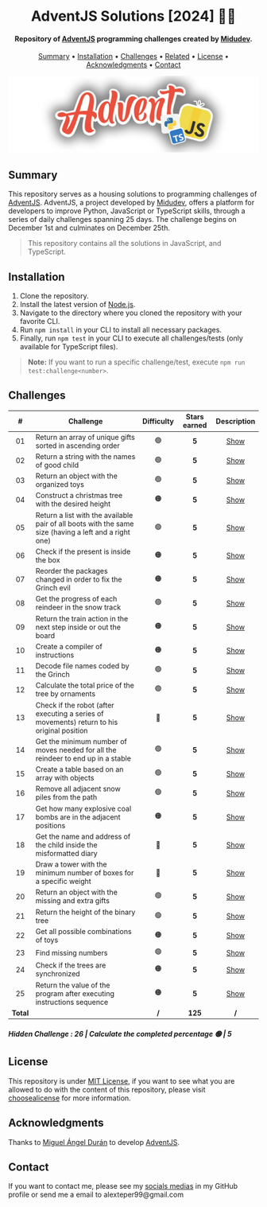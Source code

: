 <h1 align="center">
    AdventJS Solutions [2024] 🎅🎄
</h1>

<h4 align="center">
    Repository of <a href="https://adventjs.dev/" target="_blank">AdventJS<a> programming challenges created by <a href="https://www.linkedin.com/in/midudev/" target="_blank">Midudev</a>.
</h4>

<p align="center">
    <a href="#----summary">Summary</a> •
    <a href="#----installation">Installation</a> •
    <a href="#----challenges">Challenges</a> •
    <a href="#----related">Related</a> •
    <a href="#----license">License</a> •
    <a href="#----acknowledgments">Acknowledgments</a> •
    <a href="#----contact">Contact</a>
</p>

<p align="center">
    <img src="./.github/adventjs-logo.png" width="625">
</p>

<h2>
    Summary
</h2>
<p>
    This repository serves as a housing solutions to programming challenges of <a href="https://adventjs.dev/" target="_blank">AdventJS<a>. AdventJS, a project developed by <a href="https://www.linkedin.com/in/midudev/" target="_blank">Midudev</a>, offers a platform for developers to improve Python, JavaScript or TypeScript skills, through a series of daily challenges spanning 25 days. The challenge begins on December 1st and culminates on December 25th.
</p>

> This repository contains all the solutions in JavaScript, and TypeScript.

<h2>
    Installation
</h2>
<ol>
    <li>Clone the repository.</li>
    <li>Install the latest version of <a href="https://nodejs.org/es/" target="_blank">Node.js<a>.</li>
    <li>Navigate to the directory where you cloned the repository with your favorite CLI.</li>
    <li>Run <code>npm install</code> in your CLI to install all necessary packages.</li>
    <li>Finally, run <code>npm test</code> in your CLI to execute all challenges/tests (only available for TypeScript files).</li>
</ol>

> **Note:** If you want to run a specific challenge/test, execute `npm run test:challenge<number>`.

<h2>
    Challenges
</h2>

|     #     | Challenge                                                                                             | Difficulty | Stars earned |        Description         |
| :-------: | ----------------------------------------------------------------------------------------------------- | :--------: | :----------: | :------------------------: |
|    01     | Return an array of unique gifts sorted in ascending order                                             |     🟢     |    **5**     | [Show](./src/01-challenge) |
|    02     | Return a string with the names of good child                                                          |     🟢     |    **5**     | [Show](./src/02-challenge) |
|    03     | Return an object with the organized toys                                                              |     🟢     |    **5**     | [Show](./src/03-challenge) |
|    04     | Construct a christmas tree with the desired height                                                    |     🟠     |    **5**     | [Show](./src/04-challenge) |
|    05     | Return a list with the available pair of all boots with the same size (having a left and a right one) |     🟢     |    **5**     | [Show](./src/05-challenge) |
|    06     | Check if the present is inside the box                                                                |     🟠     |    **5**     | [Show](./src/06-challenge) |
|    07     | Reorder the packages changed in order to fix the Grinch evil                                          |     🟠     |    **5**     | [Show](./src/07-challenge) |
|    08     | Get the progress of each reindeer in the snow track                                                   |     🟢     |    **5**     | [Show](./src/08-challenge) |
|    09     | Return the train action in the next step inside or out the board                                      |     🟠     |    **5**     | [Show](./src/09-challenge) |
|    10     | Create a compiler of instructions                                                                     |     🟠     |    **5**     | [Show](./src/10-challenge) |
|    11     | Decode file names coded by the Grinch                                                                 |     🟢     |    **5**     | [Show](./src/11-challenge) |
|    12     | Calculate the total price of the tree by ornaments                                                    |     🟢     |    **5**     | [Show](./src/12-challenge) |
|    13     | Check if the robot (after executing a series of movements) return to his original position            |     🔴     |    **5**     | [Show](./src/13-challenge) |
|    14     | Get the minimum number of moves needed for all the reindeer to end up in a stable                     |     🟢     |    **5**     | [Show](./src/14-challenge) |
|    15     | Create a table based on an array with objects                                                         |     🟢     |    **5**     | [Show](./src/15-challenge) |
|    16     | Remove all adjacent snow piles from the path                                                          |     🟢     |    **5**     | [Show](./src/16-challenge) |
|    17     | Get how many explosive coal bombs are in the adjacent positions                                       |     🟠     |    **5**     | [Show](./src/17-challenge) |
|    18     | Get the name and address of the child inside the misformatted diary                                   |     🔴     |    **5**     | [Show](./src/18-challenge) |
|    19     | Draw a tower with the minimum number of boxes for a specific weight                                   |     🔴     |    **5**     | [Show](./src/19-challenge) |
|    20     | Return an object with the missing and extra gifts                                                     |     🟢     |    **5**     | [Show](./src/20-challenge) |
|    21     | Return the height of the binary tree                                                                  |     🟢     |    **5**     | [Show](./src/21-challenge) |
|    22     | Get all possible combinations of toys                                                                 |     🟠     |    **5**     | [Show](./src/22-challenge) |
|    23     | Find missing numbers                                                                                  |     🟢     |    **5**     | [Show](./src/23-challenge) |
|    24     | Check if the trees are synchronized                                                                   |     🟠     |    **5**     | [Show](./src/24-challenge) |
|    25     | Return the value of the program after executing instructions sequence                                 |     🟠     |    **5**     | [Show](./src/25-challenge) |
| **Total** |                                                                                                       |   **/**    |   **125**    |           **/**            |

<h5>
Hidden Challenge : 26 | Calculate the completed percentage 🟢 | 5
</h5>

<h2>
    License
</h2>
<p>
    This repository is under <a href="./LICENSE" target="_blank">MIT License</a>, if you want to see what you are allowed to do with the content of this repository, please visit <a href="https://choosealicense.com/licenses/" target="_blank">choosealicense</a> for more information.
</p>

<h2>
    Acknowledgments
</h2>
<p>
    Thanks to <a href="https://www.linkedin.com/in/midudev/" target="_blank">Miguel Ángel Durán</a> to develop <a href="https://adventjs.dev/" target="_blank">AdventJS<a>.
</p>

<h2>
    Contact
</h1>
<p>
    If you want to contact me, please see my <a href="https://github.com/AlexTeper99" target="_blank">socials medias</a> in my GitHub profile or send me a email to alexteper99@gmail.com
</p>

